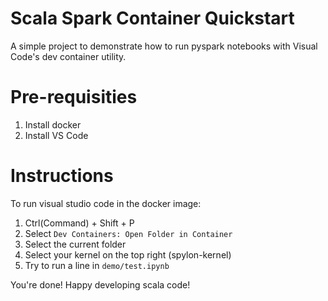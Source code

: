 # Scala Spark Container Quickstart

A simple project to demonstrate how to run pyspark notebooks with Visual Code's dev container utility.

# Pre-requisities
1. Install docker
2. Install VS Code

# Instructions
To run visual studio code in the docker image:
1. Ctrl(Command) + Shift + P 
2. Select `Dev Containers: Open Folder in Container`
3. Select the current folder
4. Select your kernel on the top right (spylon-kernel)
5. Try to run a line in `demo/test.ipynb`

You're done! Happy developing scala code!